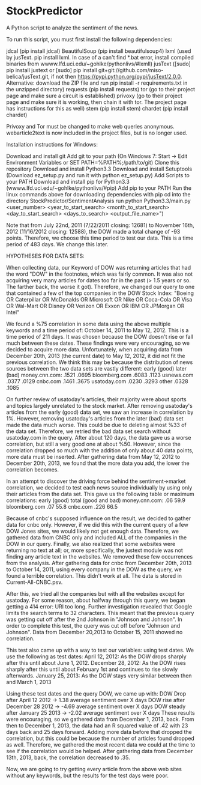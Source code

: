 StockPredictor
==============

A Python script to analyze the sentiment of the news.

To run this script, you must first install the following dependencies:

jdcal (pip install jdcal)
BeautifulSoup (pip install beautifulsoup4)
lxml (used by jusText. pip install lxml. In case of a can't find *.bat error, install compiled binaries from wwww.lfd.uci.edu/~gohlke/pythonlivs/#lxmll)
jusText 
	([sudo] pip install justext
	or [sudo] pip install git+git://github.com/miso-belica/jusText.git, 
	if not then https://pypi.python.org/pypi/jusText/2.0.0.
	Alternative: download the ZIP file and run pip install -r requirements.txt in the unzipped directory)
requests (pip install requests)
tor (go to their project page and make sure a circuit is established)
privoxy (go to their project page and make sure it is working, then chain it with tor. The project page has instructions for this as well)
stem (pip install stem)
chardet (pip install chardet)

Privoxy and Tor must be changed to make web queries anonymous.
webarticle2text is now included in the project files, but is no longer used.

Installation instructions for Windows:

Download and install git
Add git to your path (On Windows 7: Start -> Edit Environment Variables or SET PATH=%PATH%;/path/to/git)
Clone this repository
Download and install Python3.3
Download and install Setuptools (Download ez_setup.py and run it with python ez_setup.py)
Add Scripts to your PATH 
Download and install pip for Python3.3 (wwww.lfd.uci.edu/~gohlke/pythonlivs/#pip)
Add pip to your PATH
Run the linux commands above for downloading dependencies with pip
cd into the directory StockPredictor/SentimentAnalysis
run python Python3.3/main.py <user_number> <year_to_start_search> <month_to_start_search> <day_to_start_search> <days_to_search> <output_file_name>")

Note that from July 22nd, 2011 (7/22/2011 closing: 12681) to November 16th, 2012 (11/16/2012 closing: 12588), the DOW made a total change of -93 points. 
Therefore, we choose this time period to test our data. This is a time period of 483 days. We change this later.

HYPOTHESES FOR DATA SETS:

When collecting data, our Keyword of DOW was returning articles that had the word "DOW" in the footnotes, which was fairly common. 
It was also not acquiring very many articles for dates too far in the past (> 1.5 years or so. The farther back, the worse it got).
Therefore, we changed our query to one that contained a few of the top companies in the DOW Stock Index: 
"Boeing OR Caterpillar OR McDonalds OR Microsoft OR Nike OR Coca-Cola OR Visa OR Wal-Mart OR Disney OR Verizon OR Exxon OR IBM OR JPMorgan OR Intel"

We found a %75 correlation in some data using the above multiple keywords and a time period of:
October 14, 2011 to May 12, 2012. This is a time period of 211 days. It was chosen because the DOW doesn't rise or fall much between these dates.
These findings were very encouraging, so we decided to acquire more data. 
Unfortunately, when acquiring data from December 20th, 2013 (the current date) to May 12, 2012, it did not fit the previous correlation.
We think this may be because the distribution of news sources between the two data sets are vastly different:
				early (good)	later (bad) 
money.cnn.com:	.1521			.0695
bloomberg.com	.6083			.1123
usnews.com		.0377			.0129
cnbc.com		.1461			.3675
usatoday.com	.0230			.3293
other			.0328			.1085

On further review of usatoday's articles, their majority were about sports and topics largely unrelated to the stock market.
After removing usatoday's articles from the early (good) data set, we saw an increase in correlation by 1%. 
However, removing usatoday's articles from the later (bad) data set made the data much worse. This could be due to deleting almost %33 of the data set.
Therefore, we retried the bad data set search without usatoday.com in the query.
After about 120 days, the data gave us a worse correlation, but still a very good one at about %50. However, since the correlation dropped so much with the addition of only about 40 data points, more data must be inserted.
After gathering data from May 12, 2012 to December 20th, 2013, we found that the more data you add, the lower the correlation becomes.

In an attempt to discover the driving force behind the sentiment->market correlation, we decided to test each news source individually by using only their articles from the data set.
This gave us the following table or maximum correlations:
				early (good)	total (good and bad)
money.cnn.com:	.06				59.9
bloomberg.com	.07				55.8
cnbc.com		.226			66.5

Because of cnbc's supposed influence on the result, we decided to gather data for cnbc only. 
However, if we did this with the current query of a few DOW Jones sites, we would likely not get enough data.
Therefore, we gathered data from CNBC only and included ALL of the companies in the DOW in our query.
Finally, we also realized that some websites were returning no text at all; or, more specifically, the justext module was not finding any article text in the websites. We removed these few occurrences from the analysis.
After gathering data for cnbc from December 20th, 2013 to October 14, 2011, using every company in the DOW as the query, we found a terrible correlation. This didn't work at all. The data is stored in Current-All-CNBC.psv.

After this, we tried all the companies but with all the websites except for usatoday.
For some reason, about halfway through this query, we began getting a 414 error: URI too long. Further investigation revealed that Google limits the search terms to 32 characters.
This meant that the previous query was getting cut off after the 2nd Johnson in "Johnson and Johnson".  In order to complete this test, the query was cut off before "Johnson and Johnson". Data from December 20,2013 to October 15, 2011 showed no correlation.

This test also came up with a way to test our variables: using test dates. We use the following as test dates:
April 12, 2012: As the DOW drops sharply after this until about June 1, 2012.
December 28, 2012: As the DOW rises sharply after this until about February 1st and continues to rise slowly afterwards.
January 25, 2013: As the DOW stays very similar between then and March 1, 2013

Using these test dates and the query DOW, we came up with:
DOW Drop after April 12 2012 -> 1.38 average sentiment over X days
DOW rise after December 28 2012 -> -4.69 average sentiment over X days
DOW steady after January 25 2013 -> -2.02 average sentiment over X days
These results were encouraging, so we gathered data from December 1, 2013, back.
From then to December 1, 2013, the data had an R squared value of .42 with 23 days back and 25 days forward. Adding more data before that dropped the correlation, but this could be because the number of articles found dropped as well.
Therefore, we gathered the most recent data we could at the time to see if the correlation would be helped. After gathering data from December 13th, 2013, back, the correlation decreased to .35.

Now, we are going to try getting every article from the above web sites without any keywords, but the results for the test days were poor.
